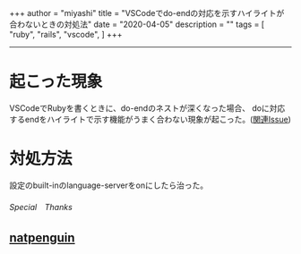+++
author = "miyashi"
title = "VSCodeでdo-endの対応を示すハイライトが合わないときの対処法"
date = "2020-04-05"
description = ""
tags = [
    "ruby",
    "rails",
    "vscode",
]
+++

----
# 起こった現象
VSCodeでRubyを書くときに、do-endのネストが深くなった場合、
doに対応するendをハイライトで示す機能がうまく合わない現象が起こった。([関連Issue](https://github.com/rubyide/vscode-ruby/issues/282))

# 対処方法
設定のbuilt-inのlanguage-serverをonにしたら治った。

###### Special　Thanks
[natpenguin](https://github.com/natpenguin)
----  